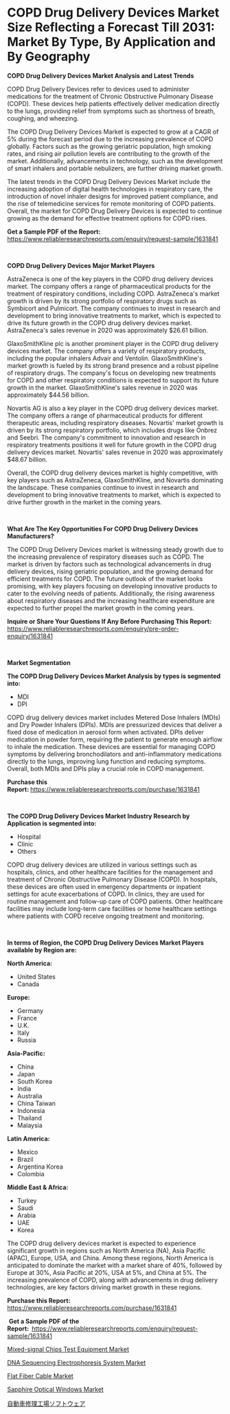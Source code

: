 <p><h1>COPD Drug Delivery Devices Market Size Reflecting a Forecast Till 2031: Market By Type, By Application and By Geography</h1></p><p><strong>COPD Drug Delivery Devices Market Analysis and Latest Trends</strong></p>
<p><p>COPD Drug Delivery Devices refer to devices used to administer medications for the treatment of Chronic Obstructive Pulmonary Disease (COPD). These devices help patients effectively deliver medication directly to the lungs, providing relief from symptoms such as shortness of breath, coughing, and wheezing.</p><p>The COPD Drug Delivery Devices Market is expected to grow at a CAGR of 5% during the forecast period due to the increasing prevalence of COPD globally. Factors such as the growing geriatric population, high smoking rates, and rising air pollution levels are contributing to the growth of the market. Additionally, advancements in technology, such as the development of smart inhalers and portable nebulizers, are further driving market growth.</p><p>The latest trends in the COPD Drug Delivery Devices Market include the increasing adoption of digital health technologies in respiratory care, the introduction of novel inhaler designs for improved patient compliance, and the rise of telemedicine services for remote monitoring of COPD patients. Overall, the market for COPD Drug Delivery Devices is expected to continue growing as the demand for effective treatment options for COPD rises.</p></p>
<p><strong>Get a Sample PDF of the Report:&nbsp;</strong> <a href="https://www.reliableresearchreports.com/enquiry/request-sample/1631841">https://www.reliableresearchreports.com/enquiry/request-sample/1631841</a></p>
<p>&nbsp;</p>
<p><strong>COPD Drug Delivery Devices Major Market Players</strong></p>
<p><p>AstraZeneca is one of the key players in the COPD drug delivery devices market. The company offers a range of pharmaceutical products for the treatment of respiratory conditions, including COPD. AstraZeneca's market growth is driven by its strong portfolio of respiratory drugs such as Symbicort and Pulmicort. The company continues to invest in research and development to bring innovative treatments to market, which is expected to drive its future growth in the COPD drug delivery devices market. AstraZeneca's sales revenue in 2020 was approximately $26.61 billion.</p><p>GlaxoSmithKline plc is another prominent player in the COPD drug delivery devices market. The company offers a variety of respiratory products, including the popular inhalers Advair and Ventolin. GlaxoSmithKline's market growth is fueled by its strong brand presence and a robust pipeline of respiratory drugs. The company's focus on developing new treatments for COPD and other respiratory conditions is expected to support its future growth in the market. GlaxoSmithKline's sales revenue in 2020 was approximately $44.56 billion.</p><p>Novartis AG is also a key player in the COPD drug delivery devices market. The company offers a range of pharmaceutical products for different therapeutic areas, including respiratory diseases. Novartis' market growth is driven by its strong respiratory portfolio, which includes drugs like Onbrez and Seebri. The company's commitment to innovation and research in respiratory treatments positions it well for future growth in the COPD drug delivery devices market. Novartis' sales revenue in 2020 was approximately $48.67 billion.</p><p>Overall, the COPD drug delivery devices market is highly competitive, with key players such as AstraZeneca, GlaxoSmithKline, and Novartis dominating the landscape. These companies continue to invest in research and development to bring innovative treatments to market, which is expected to drive further growth in the market in the coming years.</p></p>
<p>&nbsp;</p>
<p><strong>What Are The Key Opportunities For COPD Drug Delivery Devices Manufacturers?</strong></p>
<p><p>The COPD Drug Delivery Devices market is witnessing steady growth due to the increasing prevalence of respiratory diseases such as COPD. The market is driven by factors such as technological advancements in drug delivery devices, rising geriatric population, and the growing demand for efficient treatments for COPD. The future outlook of the market looks promising, with key players focusing on developing innovative products to cater to the evolving needs of patients. Additionally, the rising awareness about respiratory diseases and the increasing healthcare expenditure are expected to further propel the market growth in the coming years.</p></p>
<p><strong>Inquire or Share Your Questions If Any Before Purchasing This Report:</strong> <a href="https://www.reliableresearchreports.com/enquiry/pre-order-enquiry/1631841">https://www.reliableresearchreports.com/enquiry/pre-order-enquiry/1631841</a></p>
<p>&nbsp;</p>
<p><strong>Market Segmentation</strong></p>
<p><strong>The COPD Drug Delivery Devices Market Analysis by types is segmented into:</strong></p>
<p><ul><li>MDI</li><li>DPI</li></ul></p>
<p><p>COPD drug delivery devices market includes Metered Dose Inhalers (MDIs) and Dry Powder Inhalers (DPIs). MDIs are pressurized devices that deliver a fixed dose of medication in aerosol form when activated. DPIs deliver medication in powder form, requiring the patient to generate enough airflow to inhale the medication. These devices are essential for managing COPD symptoms by delivering bronchodilators and anti-inflammatory medications directly to the lungs, improving lung function and reducing symptoms. Overall, both MDIs and DPIs play a crucial role in COPD management.</p></p>
<p><strong>Purchase this Report:&nbsp;</strong><a href="https://www.reliableresearchreports.com/purchase/1631841">https://www.reliableresearchreports.com/purchase/1631841</a></p>
<p>&nbsp;</p>
<p><strong>The COPD Drug Delivery Devices Market Industry Research by Application is segmented into:</strong></p>
<p><ul><li>Hospital</li><li>Clinic</li><li>Others</li></ul></p>
<p><p>COPD drug delivery devices are utilized in various settings such as hospitals, clinics, and other healthcare facilities for the management and treatment of Chronic Obstructive Pulmonary Disease (COPD). In hospitals, these devices are often used in emergency departments or inpatient settings for acute exacerbations of COPD. In clinics, they are used for routine management and follow-up care of COPD patients. Other healthcare facilities may include long-term care facilities or home healthcare settings where patients with COPD receive ongoing treatment and monitoring.</p></p>
<p>&nbsp;</p>
<p><strong>In terms of Region, the COPD Drug Delivery Devices Market Players available by Region are:</strong></p>
<p>
    <p> <strong> North America: </strong>
        <ul>
            <li>United States</li>
            <li>Canada</li>
        </ul>
        </p> 
    <p> <strong> Europe: </strong>
        <ul>
            <li>Germany</li>
            <li>France</li>
            <li>U.K.</li>
            <li>Italy</li>
            <li>Russia</li>
        </ul>
        </p> 
    <p> <strong> Asia-Pacific: </strong>
        <ul>
            <li>China</li>
            <li>Japan</li>
            <li>South Korea</li>
            <li>India</li>
            <li>Australia</li>
            <li>China Taiwan</li>
            <li>Indonesia</li>
            <li>Thailand</li>
            <li>Malaysia</li>
        </ul>
        </p> 
    <p> <strong> Latin America: </strong>
        <ul>
            <li>Mexico</li>
            <li>Brazil</li>
            <li>Argentina Korea</li>
            <li>Colombia</li>
        </ul>
        </p> 
    <p> <strong> Middle East & Africa: </strong>
        <ul>
            <li>Turkey</li>
            <li>Saudi</li>
            <li>Arabia</li>
            <li>UAE</li>
            <li>Korea</li>
        </ul>
    </p>
    </p>
<p><p>The COPD drug delivery devices market is expected to experience significant growth in regions such as North America (NA), Asia Pacific (APAC), Europe, USA, and China. Among these regions, North America is anticipated to dominate the market with a market share of 40%, followed by Europe at 30%, Asia Pacific at 20%, USA at 5%, and China at 5%. The increasing prevalence of COPD, along with advancements in drug delivery technologies, are key factors driving market growth in these regions.</p></p>
<p><strong>Purchase this Report: </strong><a href="https://www.reliableresearchreports.com/purchase/1631841">https://www.reliableresearchreports.com/purchase/1631841</a></p>
<p>&nbsp;<strong>Get a Sample PDF of the Report:&nbsp;&nbsp;</strong><a href="https://www.reliableresearchreports.com/enquiry/request-sample/1631841">https://www.reliableresearchreports.com/enquiry/request-sample/1631841</a></p>
<p><strong></strong></p>
<p><p><a href="https://github.com/danielneavesallisons03mba/Market-Research-Report-List-1/blob/main/mixed-signal-chips-test-equipment-market.md">Mixed-signal Chips Test Equipment Market</a></p><p><a href="https://florentine-yuzu-f42.notion.site/DNA-Sequencing-Electrophoresis-System-Market-Size-Focuses-on-Market-Dynamics-In-Depth-Analysis-and--b81330a92a7248dc8ebc52bc0244892c">DNA Sequencing Electrophoresis System Market</a></p><p><a href="https://fuschia-pecorino-a6d.notion.site/Flat-Fiber-Cable-Market-Size-Share-Trends-Analysis-Report-By-Application-Regional-Outlook-Compe-c345186701014f2dbfcbb9df688ce31e">Flat Fiber Cable Market</a></p><p><a href="https://view.publitas.com/reportprime-1/global-sapphire-optical-windows-market-size-and-market-trends-insights-and-projections-from-2024-to-2031/">Sapphire Optical Windows Market</a></p><p><a href="https://medium.com/@adrianapaucek2023/%E8%87%AA%E5%8B%95%E8%BB%8A%E4%BF%AE%E7%90%86%E5%BA%97%E3%82%BD%E3%83%95%E3%83%88%E3%82%A6%E3%82%A7%E3%82%A2%E5%B8%82%E5%A0%B4-2031%E5%B9%B4%E3%81%BE%E3%81%A7%E3%81%AE%E3%83%88%E3%83%AC%E3%83%B3%E3%83%89-%E4%BA%88%E6%B8%AC-%E7%AB%B6%E4%BA%89%E5%88%86%E6%9E%90-263573c2c90f">自動車修理工場ソフトウェア</a></p></p>
